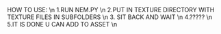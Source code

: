 HOW TO USE: \n
1.RUN NEM.PY \n
2.PUT IN TEXTURE DIRECTORY WITH TEXTURE FILES IN SUBFOLDERS \n
3. SIT BACK AND WAIT \n
4.????? \n
5.IT IS DONE U CAN ADD TO ASSET \n
